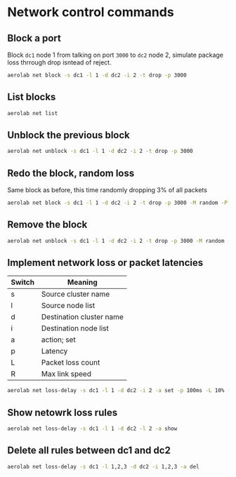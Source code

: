 # Network control commands

## Block a port

Block `dc1` node 1 from talking on port `3000` to `dc2` node 2, simulate package loss thrrough drop isntead of reject.

```bash
aerolab net block -s dc1 -l 1 -d dc2 -i 2 -t drop -p 3000
```

## List blocks

```bash
aerolab net list
```

## Unblock the previous block

```bash
aerolab net unblock -s dc1 -l 1 -d dc2 -i 2 -t drop -p 3000
```

## Redo the block, random loss

Same block as before, this time randomly dropping 3% of all packets

```bash
aerolab net block -s dc1 -l 1 -d dc2 -i 2 -t drop -p 3000 -M random -P 0.03
```

## Remove the block

```bash
aerolab net unblock -s dc1 -l 1 -d dc2 -i 2 -t drop -p 3000 -M random -P 0.03
```

## Implement network loss or packet latencies

Switch | Meaning
--- | ---
s | Source cluster name
l | Source node list
d | Destination cluster name
i | Destination node list
a | action; set|del|delall|show
p | Latency
L | Packet loss count
R | Max link speed

```bash
aerolab net loss-delay -s dc1 -l 1 -d dc2 -i 2 -a set -p 100ms -L 10% -R 1024Kbps
```

## Show netowrk loss rules

```bash
aerolab net loss-delay -s dc1 -l 1 -d dc2 -l 2 -a show
```

## Delete all rules between dc1 and dc2

```bash
aerolab net loss-delay -s dc1 -l 1,2,3 -d dc2 -i 1,2,3 -a del
```
